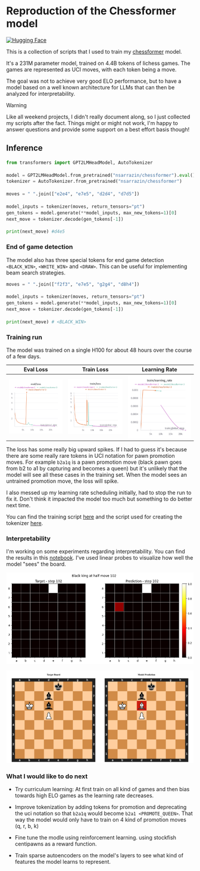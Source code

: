 # Reproduction of the Chessformer model

[![Hugging Face](https://img.shields.io/badge/Hugging%20Face-nsarrazin/chessformer-yellow?logo=huggingface)](https://huggingface.co/nsarrazin/chessformer)

This is a collection of scripts that I used to train my [chessformer](https://huggingface.co/nsarrazin/chessformer) model.

It's a 231M parameter model, trained on 4.4B tokens of lichess games. The games are represented as UCI moves, with each token being a move.

The goal was not to achieve very good ELO performance, but to have a model based on a well known architecture for LLMs that can then be analyzed for interpretability. 
> [!WARNING]
> Like all weekend projects, I didn't really document along, so I just collected my scripts after the fact. Things might or might not work, I'm happy to answer questions and provide some support on a best effort basis though!

## Inference
```py
from transformers import GPT2LMHeadModel, AutoTokenizer

model = GPT2LMHeadModel.from_pretrained("nsarrazin/chessformer").eval()
tokenizer = AutoTokenizer.from_pretrained("nsarrazin/chessformer")

moves = " ".join(["e2e4", "e7e5", "d2d4", "d7d5"])

model_inputs = tokenizer(moves, return_tensors="pt")
gen_tokens = model.generate(**model_inputs, max_new_tokens=1)[0]
next_move = tokenizer.decode(gen_tokens[-1])

print(next_move) #d4e5
```

### End of game detection

The model also has three special tokens for end game detection `<BLACK_WIN>`, `<WHITE_WIN>` and `<DRAW>`. This can be useful for implementing beam search strategies. 

```py
moves = " ".join(["f2f3", "e7e5", "g2g4", "d8h4"])

model_inputs = tokenizer(moves, return_tensors="pt")
gen_tokens = model.generate(**model_inputs, max_new_tokens=1)[0]
next_move = tokenizer.decode(gen_tokens[-1])

print(next_move) # <BLACK_WIN>
```


### Training run

The model was trained on a single H100 for about 48 hours over the course of a few days.

| Eval Loss | Train Loss | Learning Rate |
|:---:|:---:|:---:|
| ![Eval Loss](docs/assets/eval_loss.png) | ![Train Loss](docs/assets/train_loss.png) | ![Learning Rate](docs/assets/lr.png) |


The loss has some really big upward spikes. If I had to guess it's because there are some really rare tokens in UCI notation for pawn promotion moves. For example `b2a1q` is a pawn promotion move (black pawn goes from b2 to a1 by capturing and becomes a queen) but it's unlikely that the model will see all these cases in the training set. When the model sees an untrained promotion move, the loss will spike.

I also messed up my learning rate scheduling initially, had to stop the run to fix it. Don't think it impacted the model too much but something to do better next time.

You can find the training script [here](train.py) and the script used for creating the tokenizer [here](tokenizer.py).

### Interpretability

I'm working on some experiments regarding interpretability. You can find the results in this [notebook](notebooks/probes.ipynb). I've used linear probes to visualize how well the model "sees" the board.

![Confidence](docs/assets/prediction.png)

![Board prediction](docs/assets/board_prediction.png)

### What I would like to do next

- Try curriculum learning: At first train on all kind of games and then bias towards high ELO games as the learning rate decreases.

- Improve tokenization by adding tokens for promotion and deprecating the uci notation so that `b2a1q` would become `b2a1 <PROMOTE_QUEEN>`. That way the model would only have to train on 4 kind of promotion moves (q, r, b, k)

- Fine tune the modle using reinforcement learning. using stockfish centipawns as a reward function.

- Train sparse autoencoders on the model's layers to see what kind of features the model learns to represent.
